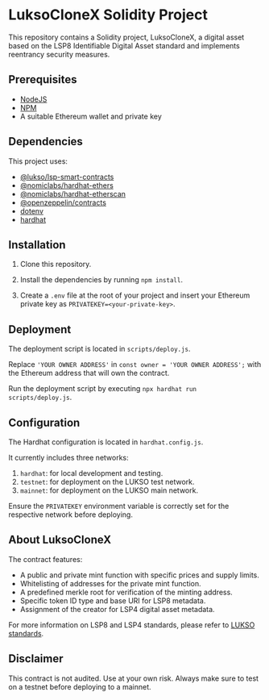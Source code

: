 # LuksoCloneX Solidity Project

This repository contains a Solidity project, LuksoCloneX, a digital asset based on the LSP8 Identifiable Digital Asset standard and implements reentrancy security measures.

## Prerequisites

- [NodeJS](https://nodejs.org/en/)
- [NPM](https://www.npmjs.com/get-npm)
- A suitable Ethereum wallet and private key

## Dependencies

This project uses:

- [@lukso/lsp-smart-contracts](https://www.npmjs.com/package/@lukso/lsp-smart-contracts)
- [@nomiclabs/hardhat-ethers](https://www.npmjs.com/package/@nomiclabs/hardhat-ethers)
- [@nomiclabs/hardhat-etherscan](https://www.npmjs.com/package/@nomiclabs/hardhat-etherscan)
- [@openzeppelin/contracts](https://www.npmjs.com/package/@openzeppelin/contracts)
- [dotenv](https://www.npmjs.com/package/dotenv)
- [hardhat](https://www.npmjs.com/package/hardhat)

## Installation

1. Clone this repository.

2. Install the dependencies by running `npm install`.

3. Create a `.env` file at the root of your project and insert your Ethereum private key as `PRIVATEKEY=<your-private-key>`.

## Deployment

The deployment script is located in `scripts/deploy.js`.

Replace `'YOUR OWNER ADDRESS'` in `const owner = 'YOUR OWNER ADDRESS';` with the Ethereum address that will own the contract.

Run the deployment script by executing `npx hardhat run scripts/deploy.js`.

## Configuration

The Hardhat configuration is located in `hardhat.config.js`.

It currently includes three networks:

1. `hardhat`: for local development and testing.
2. `testnet`: for deployment on the LUKSO test network.
3. `mainnet`: for deployment on the LUKSO main network.

Ensure the `PRIVATEKEY` environment variable is correctly set for the respective network before deploying.

## About LuksoCloneX

The contract features:

- A public and private mint function with specific prices and supply limits.
- Whitelisting of addresses for the private mint function.
- A predefined merkle root for verification of the minting address.
- Specific token ID type and base URI for LSP8 metadata.
- Assignment of the creator for LSP4 digital asset metadata.

For more information on LSP8 and LSP4 standards, please refer to [LUKSO standards](https://github.com/lukso-network/LIPs).

## Disclaimer

This contract is not audited. Use at your own risk. Always make sure to test on a testnet before deploying to a mainnet.
